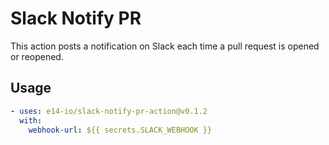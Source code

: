 # Slack Notify PR

This action posts a notification on Slack each time a pull request is opened or reopened.

## Usage

```yml
- uses: e14-io/slack-notify-pr-action@v0.1.2
  with:
    webhook-url: ${{ secrets.SLACK_WEBHOOK }}
```
